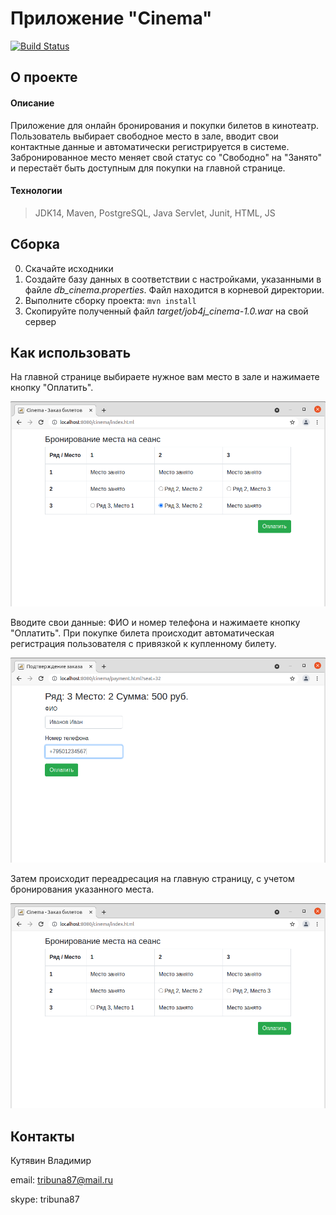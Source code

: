 # Приложение "Cinema"
[![Build Status](https://app.travis-ci.com/kva-devops/job4j_cinema.svg?branch=master)](https://app.travis-ci.com/kva-devops/job4j_cinema)

## О проекте
#### Описание
Приложение для онлайн бронирования и покупки билетов в кинотеатр. 
Пользователь выбирает свободное место в зале, вводит свои контактные данные и автоматически
регистрируется в системе. Забронированное место меняет свой статус со "Свободно" на "Занято" и перестаёт быть 
доступным для покупки на главной странице.

#### Технологии
>JDK14, Maven, PostgreSQL, Java Servlet, Junit, HTML, JS

## Сборка
0. Скачайте исходники 
1. Создайте базу данных в соответствии с настройками, указанными в файле *db_cinema.properties*. 
   Файл находится в корневой директории.
2. Выполните сборку проекта: `mvn install`
3. Скопируйте полученный файл *target/job4j_cinema-1.0.war* на свой сервер

## Как использовать
На главной странице выбираете нужное вам место в зале и нажимаете кнопку
"Оплатить".

![main](images/Selection_078.png)

Вводите свои данные: ФИО и номер телефона и нажимаете кнопку "Оплатить".
При покупке билета происходит автоматическая регистрация пользователя с
привязкой к купленному билету.

![addContact](images/Selection_079.png)

Затем происходит переадресация на главную страницу, с учетом бронирования 
указанного места.

![final](images/Selection_081.png)

## Контакты
Кутявин Владимир

email: tribuna87@mail.ru

skype: tribuna87

